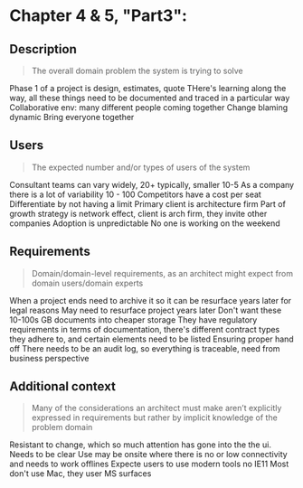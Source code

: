# Chapter 4 & 5, "Part3":

## Description
> The overall domain problem the system is trying to solve

Phase 1 of a project is design, estimates, quote
THere's learning along the way, all these things need to be documented and traced in a particular way
Collaborative env: many different people coming together
Change blaming dynamic
Bring everyone together

## Users
> The expected number and/or types of users of the system

Consultant teams can vary widely, 20+ typically, smaller 10-5
As a company there is a lot of variability 10 - 100
Competitors have a cost per seat
Differentiate by not having a limit
Primary client is architecture firm
Part of growth strategy is network effect, client is arch firm, they invite other companies
Adoption is unpredictable
No one is working on the weekend

## Requirements
> Domain/domain-level requirements, as an architect might expect from domain users/domain experts

When a project ends need to archive it so it can be resurface years later for legal reasons
May need to resurface project years later
Don't want these 10-100s GB documents into cheaper storage
They have regulatory requirements in terms of documentation, there's different contract types they adhere to, and certain elements need to be listed
Ensuring proper hand off
There needs to be an audit log, so everything is traceable, need from business perspective

## Additional context
> Many of the considerations an architect must make aren’t explicitly expressed in requirements but rather by implicit knowledge of the problem domain

Resistant to change, which so much attention has gone into the the ui.
Needs to be clear
Use may be onsite where there is no or low connectivity and needs to work offlines
Expecte users to use modern tools no IE11
Most don't use Mac, they user MS surfaces



